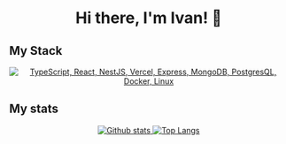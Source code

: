 <h1 align="center">Hi there, I'm Ivan! 👋</h1>

## My Stack
<p align="center">
  <a href="#">
    <img src="https://skillicons.dev/icons?i=ts,nestjs,express,react,vercel,mongodb,postgresql,docker,linux" alt="TypeScript, React, NestJS, Vercel, Express, MongoDB, PostgresQL, Docker, Linux">
  </a>
</p>

## My stats
<p align="center">
  <a href="#">
    <img src="https://github-readme-stats.vercel.app/api?username=impossibleplayer&theme=onedark&show_icons=true&hide_rank=true&custom_title=Stats&count_private=true&hide_border=true&hide=issues&line_height=24&bg_color=0d1117" alt="Github stats" />
    <img src="https://github-readme-stats.vercel.app/api/top-langs/?username=impossibleplayer&layout=compact&theme=onedark&count_private=true&hide_border=true&bg_color=0d1117" alt="Top Langs">
  </a>
</p>

